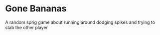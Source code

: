 # Gone Bananas
A random sprig game about running around dodging spikes and trying to stab the other player
